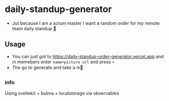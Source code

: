 # daily-standup-generator

- Jut because I am a scrum master I want a random order for my remote team daily standup 🤣

## Usage 

- You can just got to https://daily-standup-order-generator.vercel.app and in memebers enter `name+picture url` and press `+`
- The go to generate and take a ☕️🥰

### info

Using sveltekit + bulma + localstorage via observables

